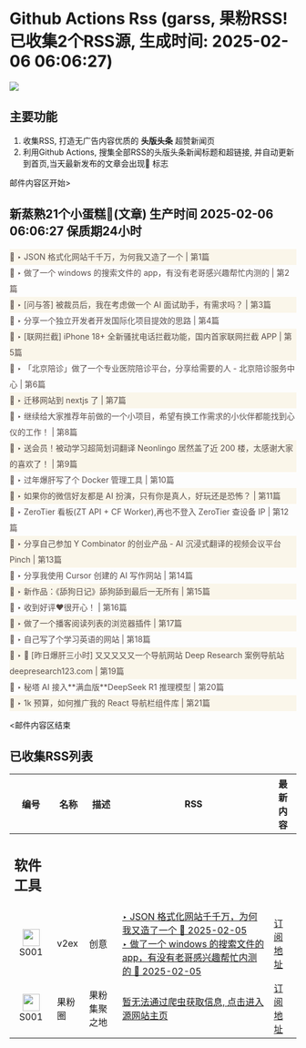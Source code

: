 # Github Actions Rss (garss, 果粉RSS! 已收集2个RSS源, 生成时间: 2025-02-06 06:06:27)

![](https://cdn.jsdelivr.net/gh/xinkeji/garss/_media/ga-rss.png)



## 主要功能
1. 收集RSS, 打造无广告内容优质的 **头版头条** 超赞新闻页
2. 利用Github Actions, 搜集全部RSS的头版头条新闻标题和超链接, 并自动更新到首页,当天最新发布的文章会出现🌈 标志

邮件内容区开始>
<h2>新蒸熟21个小蛋糕🍰(文章) 生产时间 2025-02-06 06:06:27 保质期24小时</h2>

<div style='line-height:3;background-color:#FAF6EA;' ><a href='https://www.v2ex.com/t/1109210#reply0' style="line-height:2;text-decoration:none;display:block;color:#584D49;">🌈 ‣ JSON 格式化网站千千万，为何我又造了一个 | 第1篇</a></div><div style='line-height:3;' ><a href='https://www.v2ex.com/t/1109181#reply4' style="line-height:2;text-decoration:none;display:block;color:#584D49;">🌈 ‣ 做了一个 windows 的搜索文件的 app，有没有老哥感兴趣帮忙内测的 | 第2篇</a></div><div style='line-height:3;background-color:#FAF6EA;' ><a href='https://www.v2ex.com/t/1109190#reply5' style="line-height:2;text-decoration:none;display:block;color:#584D49;">🌈 ‣ [问与答] 被裁员后，我在考虑做一个 AI 面试助手，有需求吗？ | 第3篇</a></div><div style='line-height:3;' ><a href='https://www.v2ex.com/t/1109204#reply0' style="line-height:2;text-decoration:none;display:block;color:#584D49;">🌈 ‣ 分享一个独立开发者开发国际化项目提效的思路 | 第4篇</a></div><div style='line-height:3;background-color:#FAF6EA;' ><a href='https://www.v2ex.com/t/1109087#reply50' style="line-height:2;text-decoration:none;display:block;color:#584D49;">🌈 ‣ [联网拦截] iPhone 18+ 全新骚扰电话拦截功能，国内首家联网拦截 APP | 第5篇</a></div><div style='line-height:3;' ><a href='https://www.v2ex.com/t/1109141#reply10' style="line-height:2;text-decoration:none;display:block;color:#584D49;">🌈 ‣ 「北京陪诊」做了一个专业医院陪诊平台，分享给需要的人 - 北京陪诊服务中心 | 第6篇</a></div><div style='line-height:3;background-color:#FAF6EA;' ><a href='https://www.v2ex.com/t/1109200#reply0' style="line-height:2;text-decoration:none;display:block;color:#584D49;">🌈 ‣ 迁移网站到 nextjs 了 | 第7篇</a></div><div style='line-height:3;' ><a href='https://www.v2ex.com/t/1109097#reply2' style="line-height:2;text-decoration:none;display:block;color:#584D49;">🌈 ‣ 继续给大家推荐年前做的一个小项目，希望有换工作需求的小伙伴都能找到心仪的工作！ | 第8篇</a></div><div style='line-height:3;background-color:#FAF6EA;' ><a href='https://www.v2ex.com/t/1109099#reply7' style="line-height:2;text-decoration:none;display:block;color:#584D49;">🌈 ‣ 送会员！被动学习超简划词翻译 Neonlingo 居然盖了近 200 楼，太感谢大家的喜欢了！ | 第9篇</a></div><div style='line-height:3;' ><a href='https://www.v2ex.com/t/1108965#reply27' style="line-height:2;text-decoration:none;display:block;color:#584D49;">🌈 ‣ 过年爆肝写了个 Docker 管理工具 | 第10篇</a></div><div style='line-height:3;background-color:#FAF6EA;' ><a href='https://www.v2ex.com/t/1109160#reply2' style="line-height:2;text-decoration:none;display:block;color:#584D49;">🌈 ‣ 如果你的微信好友都是 AI 扮演，只有你是真人，好玩还是恐怖？ | 第11篇</a></div><div style='line-height:3;' ><a href='https://www.v2ex.com/t/1109111#reply1' style="line-height:2;text-decoration:none;display:block;color:#584D49;">🌈 ‣ ZeroTier 看板(ZT API + CF Worker),再也不登入 ZeroTier 查设备 IP | 第12篇</a></div><div style='line-height:3;background-color:#FAF6EA;' ><a href='https://www.v2ex.com/t/1108961#reply18' style="line-height:2;text-decoration:none;display:block;color:#584D49;">🌈 ‣ 分享自己参加 Y Combinator 的创业产品 - AI 沉浸式翻译的视频会议平台 Pinch | 第13篇</a></div><div style='line-height:3;' ><a href='https://www.v2ex.com/t/1109067#reply3' style="line-height:2;text-decoration:none;display:block;color:#584D49;">🌈 ‣ 分享我使用 Cursor 创建的 AI 写作网站 | 第14篇</a></div><div style='line-height:3;background-color:#FAF6EA;' ><a href='https://www.v2ex.com/t/1108944#reply7' style="line-height:2;text-decoration:none;display:block;color:#584D49;">🌈 ‣ 新作品：《舔狗日记》舔狗舔到最后一无所有 | 第15篇</a></div><div style='line-height:3;' ><a href='https://www.v2ex.com/t/1109043#reply2' style="line-height:2;text-decoration:none;display:block;color:#584D49;">🌈 ‣ 收到好评♥很开心！ | 第16篇</a></div><div style='line-height:3;background-color:#FAF6EA;' ><a href='https://www.v2ex.com/t/1108976#reply1' style="line-height:2;text-decoration:none;display:block;color:#584D49;">🌈 ‣ 做了一个播客阅读列表的浏览器插件 | 第17篇</a></div><div style='line-height:3;' ><a href='https://www.v2ex.com/t/1108972#reply0' style="line-height:2;text-decoration:none;display:block;color:#584D49;">🌈 ‣ 自己写了个学习英语的网站 | 第18篇</a></div><div style='line-height:3;background-color:#FAF6EA;' ><a href='https://www.v2ex.com/t/1108957#reply0' style="line-height:2;text-decoration:none;display:block;color:#584D49;">🌈 ‣ 🚀 [昨日爆肝三小时] 又又又又又一个导航网站 Deep Research 案例导航站 deepresearch123.com | 第19篇</a></div><div style='line-height:3;' ><a href='https://www.v2ex.com/t/1109050#reply0' style="line-height:2;text-decoration:none;display:block;color:#584D49;">🌈 ‣ 秘塔 AI 接入**满血版**DeepSeek R1 推理模型 | 第20篇</a></div><div style='line-height:3;background-color:#FAF6EA;' ><a href='https://www.v2ex.com/t/1109009#reply1' style="line-height:2;text-decoration:none;display:block;color:#584D49;">🌈 ‣ 1k 预算，如何推广我的 React 导航栏组件库 | 第21篇</a></div>

<邮件内容区结束

## 已收集RSS列表

| 编号 | 名称 | 描述 | RSS | 最新内容 |
| --- | --- | --- | --- | --- |
| <h2 id="软件工具">软件工具</h2> |  |   |  |  |
| <div id="S001" style="text-align: center;"><img src="https://cdn.jsdelivr.net/gh/zhaoolee/garss/_media/favicon/S001.png" width="30px" style="width:30px;height: auto;"/><br><span>S001</span></div> | v2ex | 创意 | [‣ JSON 格式化网站千千万，为何我又造了一个 🌈 2025-02-05](https://www.v2ex.com/t/1109210#reply0)<br/>[‣ 做了一个 windows 的搜索文件的 app，有没有老哥感兴趣帮忙内测的 🌈 2025-02-05](https://www.v2ex.com/t/1109181#reply4) | [订阅地址](https://www.v2ex.com/feed/tab/creative.xml) |
| <div id="S001" style="text-align: center;"><img src="https://cdn.jsdelivr.net/gh/zhaoolee/garss/_media/favicon/S001.png" width="30px" style="width:30px;height: auto;"/><br><span>S001</span></div> | 果粉圈 | 果粉集聚之地 | [暂无法通过爬虫获取信息, 点击进入源网站主页](https://g0f.cn) | [订阅地址](https://g0f.cn/rss.xml) |



